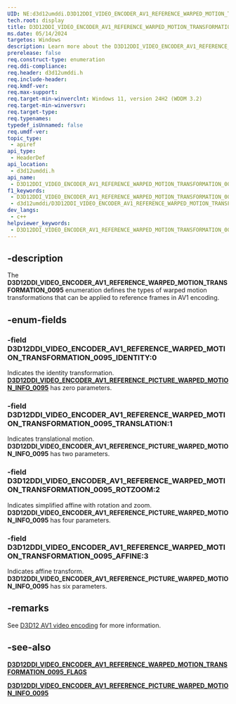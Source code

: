 ```yaml
---
UID: NE:d3d12umddi.D3D12DDI_VIDEO_ENCODER_AV1_REFERENCE_WARPED_MOTION_TRANSFORMATION_0095
tech.root: display
title: D3D12DDI_VIDEO_ENCODER_AV1_REFERENCE_WARPED_MOTION_TRANSFORMATION_0095
ms.date: 05/14/2024
targetos: Windows
description: Learn more about the D3D12DDI_VIDEO_ENCODER_AV1_REFERENCE_WARPED_MOTION_TRANSFORMATION_0095 enumeration.
prerelease: false
req.construct-type: enumeration
req.ddi-compliance: 
req.header: d3d12umddi.h
req.include-header: 
req.kmdf-ver: 
req.max-support: 
req.target-min-winverclnt: Windows 11, version 24H2 (WDDM 3.2)
req.target-min-winversvr: 
req.target-type: 
req.typenames: 
typedef_isUnnamed: false
req.umdf-ver: 
topic_type:
 - apiref
api_type:
 - HeaderDef
api_location:
 - d3d12umddi.h
api_name:
 - D3D12DDI_VIDEO_ENCODER_AV1_REFERENCE_WARPED_MOTION_TRANSFORMATION_0095
f1_keywords:
 - D3D12DDI_VIDEO_ENCODER_AV1_REFERENCE_WARPED_MOTION_TRANSFORMATION_0095
 - d3d12umddi/D3D12DDI_VIDEO_ENCODER_AV1_REFERENCE_WARPED_MOTION_TRANSFORMATION_0095
dev_langs:
 - c++
helpviewer_keywords:
 - D3D12DDI_VIDEO_ENCODER_AV1_REFERENCE_WARPED_MOTION_TRANSFORMATION_0095
---
```


## -description

The **D3D12DDI_VIDEO_ENCODER_AV1_REFERENCE_WARPED_MOTION_TRANSFORMATION_0095** enumeration defines the types of warped motion transformations that can be applied to reference frames in AV1 encoding.

## -enum-fields

### -field D3D12DDI_VIDEO_ENCODER_AV1_REFERENCE_WARPED_MOTION_TRANSFORMATION_0095_IDENTITY:0

Indicates the identity transformation. [**D3D12DDI_VIDEO_ENCODER_AV1_REFERENCE_PICTURE_WARPED_MOTION_INFO_0095**](ns-d3d12umddi-d3d12ddi_video_encoder_av1_reference_picture_warped_motion_info_0095.md) has zero parameters.

### -field D3D12DDI_VIDEO_ENCODER_AV1_REFERENCE_WARPED_MOTION_TRANSFORMATION_0095_TRANSLATION:1

Indicates translational motion. **D3D12DDI_VIDEO_ENCODER_AV1_REFERENCE_PICTURE_WARPED_MOTION_INFO_0095** has two parameters.

### -field D3D12DDI_VIDEO_ENCODER_AV1_REFERENCE_WARPED_MOTION_TRANSFORMATION_0095_ROTZOOM:2

Indicates simplified affine with rotation and zoom. **D3D12DDI_VIDEO_ENCODER_AV1_REFERENCE_PICTURE_WARPED_MOTION_INFO_0095** has four parameters.

### -field D3D12DDI_VIDEO_ENCODER_AV1_REFERENCE_WARPED_MOTION_TRANSFORMATION_0095_AFFINE:3

Indicates affine transform. **D3D12DDI_VIDEO_ENCODER_AV1_REFERENCE_PICTURE_WARPED_MOTION_INFO_0095** has six parameters.

## -remarks

See [D3D12 AV1 video encoding]((/windows-hardware/drivers/display/video-encoding-d3d12-av1)) for more information.

## -see-also

[**D3D12DDI_VIDEO_ENCODER_AV1_REFERENCE_WARPED_MOTION_TRANSFORMATION_0095_FLAGS**](ne-d3d12umddi-d3d12ddi_video_encoder_av1_reference_warped_motion_transformation_0095_flags.md)

[**D3D12DDI_VIDEO_ENCODER_AV1_REFERENCE_PICTURE_WARPED_MOTION_INFO_0095**](ns-d3d12umddi-d3d12ddi_video_encoder_av1_reference_picture_warped_motion_info_0095.md)
